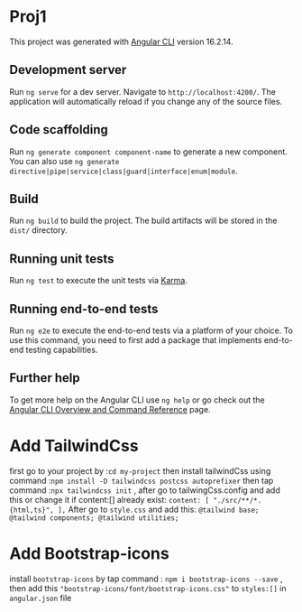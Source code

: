 # Proj1

This project was generated with [Angular CLI](https://github.com/angular/angular-cli) version 16.2.14.

## Development server

Run `ng serve` for a dev server. Navigate to `http://localhost:4200/`. The application will automatically reload if you change any of the source files.

## Code scaffolding

Run `ng generate component component-name` to generate a new component. You can also use `ng generate directive|pipe|service|class|guard|interface|enum|module`.

## Build

Run `ng build` to build the project. The build artifacts will be stored in the `dist/` directory.

## Running unit tests

Run `ng test` to execute the unit tests via [Karma](https://karma-runner.github.io).

## Running end-to-end tests

Run `ng e2e` to execute the end-to-end tests via a platform of your choice. To use this command, you need to first add a package that implements end-to-end testing capabilities.

## Further help

To get more help on the Angular CLI use `ng help` or go check out the [Angular CLI Overview and Command Reference](https://angular.io/cli) page.

# Add TailwindCss 
first go to your project by :`cd my-project` then install tailwindCss using command :`npm install -D tailwindcss postcss autoprefixer`
then tap command :`npx tailwindcss init` , after go to tailwingCss.config and add this or change it if content:[] already exist:
 `content: [
    "./src/**/*.{html,ts}",
  ],` 
  After go to `style.css` and add this:
`@tailwind base;
@tailwind components;
@tailwind utilities;`

# Add Bootstrap-icons
install `bootstrap-icons` by tap command : `npm i bootstrap-icons --save` , then add this `"bootstrap-icons/font/bootstrap-icons.css"` to `styles:[]` in `angular.json` file 



